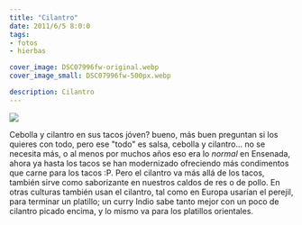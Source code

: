 ```yaml
---
title: "Cilantro"
date: 2011/6/5 8:0:0
tags: 
- fotos
- hierbas

cover_image: DSC07996fw-original.webp
cover_image_small: DSC07996fw-500px.webp

description: Cilantro
---
```



[![](DSC07996fw-800px.webp)](DSC07996fw-original.webp)

Cebolla y cilantro en sus tacos jóven? bueno, más buen preguntan si los quieres con todo, pero ese "todo" es salsa, cebolla y cilantro... no se necesita más, o al menos por muchos años eso era lo *normal* en Ensenada, ahora ya hasta los tacos se han modernizado ofreciendo más condimentos que carne para los tacos :P. Pero el cilantro va más allá de los tacos, también sirve como saborizante en nuestros caldos de res o de pollo. En otras culturas también usan el cilantro, tal como en Europa usarían el perejil, para terminar un platillo; un curry Indio sabe tanto mejor con un poco de cilantro picado encima, y lo mismo va para los platillos orientales.

